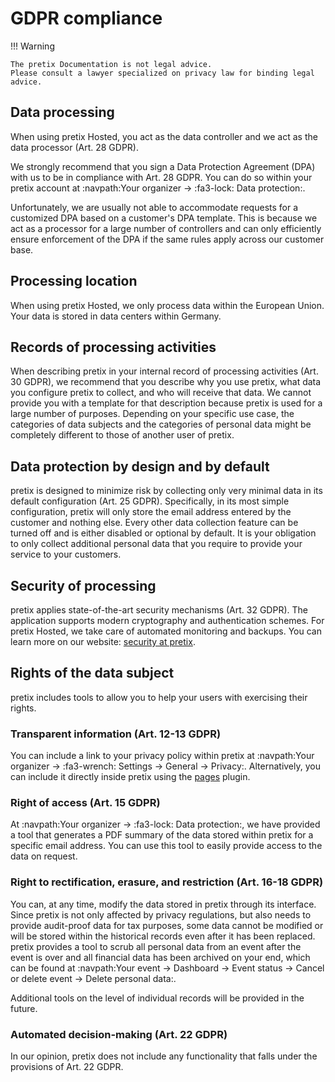 # GDPR compliance

!!! Warning

    The pretix Documentation is not legal advice.
    Please consult a lawyer specialized on privacy law for binding legal advice.

## Data processing

<!-- md:hosted -->

When using pretix Hosted, you act as the data controller and we act as the data processor (Art. 28 GDPR).

We strongly recommend that you sign a Data Protection Agreement (DPA) with us to be in compliance with Art. 28 GDPR.
You can do so within your pretix account at :navpath:Your organizer → :fa3-lock: Data protection:.

Unfortunately, we are usually not able to accommodate requests for a customized DPA based on a customer's DPA template.
This is because we act as a processor for a large number of controllers and can only efficiently ensure enforcement of the DPA if the same rules apply across our customer base.

## Processing location

<!-- md:hosted -->

When using pretix Hosted, we only process data within the European Union.
Your data is stored in data centers within Germany.

## Records of processing activities

When describing pretix in your internal record of processing activities (Art. 30 GDPR), we recommend that you describe why you use pretix, what data you configure pretix to collect, and who will receive that data.
We cannot provide you with a template for that description because pretix is used for a large number of purposes. 
Depending on your specific use case, the categories of data subjects and the categories of personal data might be completely different to those of another user of pretix.

## Data protection by design and by default

pretix is designed to minimize risk by collecting only very minimal data in its default configuration (Art. 25 GDPR).
Specifically, in its most simple configuration, pretix will only store the email address entered by the customer and nothing else.
Every other data collection feature can be turned off and is either disabled or optional by default.
It is your obligation to only collect additional personal data that you require to provide your service to your customers.

## Security of processing

pretix applies state-of-the-art security mechanisms (Art. 32 GDPR).
The application supports modern cryptography and authentication schemes.
For pretix Hosted, we take care of automated monitoring and backups.
You can learn more on our website: [security at pretix](https://pretix.eu/about/en/security).

## Rights of the data subject

pretix includes tools to allow you to help your users with exercising their rights.

### Transparent information (Art. 12-13 GDPR)

You can include a link to your privacy policy within pretix at :navpath:Your organizer → :fa3-wrench: Settings → General → Privacy:.
Alternatively, you can include it directly inside pretix using the [pages](https://marketplace.pretix.eu/products/pages/) plugin.

### Right of access (Art. 15 GDPR)

<!-- md:hosted -->

At :navpath:Your organizer → :fa3-lock: Data protection:, we have provided a tool that generates a PDF summary of the data stored within pretix for a specific email address.
You can use this tool to easily provide access to the data on request.

### Right to rectification, erasure, and restriction (Art. 16-18 GDPR)

You can, at any time, modify the data stored in pretix through its interface.
Since pretix is not only affected by privacy regulations, but also needs to provide audit-proof data for tax purposes, some data cannot be modified or will be stored within the historical records even after it has been replaced.
pretix provides a tool to scrub all personal data from an event after the event is over and all financial data has been archived on your end, which can be found at :navpath:Your event → Dashboard → Event status → Cancel or delete event → Delete personal data:.

Additional tools on the level of individual records will be provided in the future.

### Automated decision-making (Art. 22 GDPR)

In our opinion, pretix does not include any functionality that falls under the provisions of Art. 22 GDPR.
